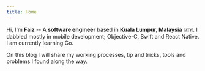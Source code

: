 ```yaml
---
title: Home
---
```


Hi, I'm **Faiz** -- A **software engineer** based in **Kuala Lumpur, Malaysia** 🇲🇾. I dabbled mostly in mobile development; Objective-C, Swift and React Native. I am currently learning Go.

On this blog I will share my working processes, tip and tricks, tools and problems I found along the way.